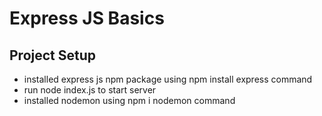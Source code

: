 # Express JS Basics

## Project Setup

- installed express js npm package using npm install express command
- run node index.js to start server
- installed nodemon using npm i nodemon command